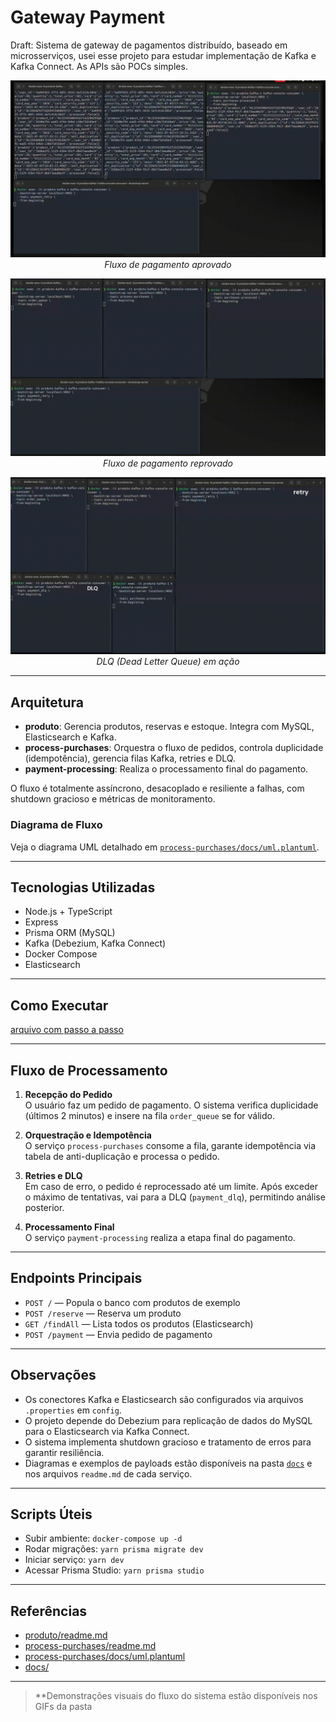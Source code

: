 # Gateway Payment

Draft: Sistema de gateway de pagamentos distribuído, baseado em microsserviços, usei esse projeto para estudar implementação de Kafka e Kafka Connect. As APIs são POCs simples.

<p align="center">
  <img src="docs/pagamento_aprovado.gif" alt="Fluxo de pagamento aprovado" width="600"/>
  <br>
  <em>Fluxo de pagamento aprovado</em>
</p>

<p align="center">
  <img src="docs/pagamento_reprovado.gif" alt="Fluxo de pagamento reprovado" width="600"/>
  <br>
  <em>Fluxo de pagamento reprovado</em>
</p>

<p align="center">
  <img src="docs/dlq-text.gif" alt="DLQ em ação" width="600"/>
  <br>
  <em>DLQ (Dead Letter Queue) em ação</em>
</p>

---

## Arquitetura

- **produto**: Gerencia produtos, reservas e estoque. Integra com MySQL, Elasticsearch e Kafka.
- **process-purchases**: Orquestra o fluxo de pedidos, controla duplicidade (idempotência), gerencia filas Kafka, retries e DLQ.
- **payment-processing**: Realiza o processamento final do pagamento.

O fluxo é totalmente assíncrono, desacoplado e resiliente a falhas, com shutdown gracioso e métricas de monitoramento.

### Diagrama de Fluxo

Veja o diagrama UML detalhado em [`process-purchases/docs/uml.plantuml`](process-purchases/docs/uml.plantuml).

---

## Tecnologias Utilizadas

- Node.js + TypeScript
- Express
- Prisma ORM (MySQL)
- Kafka (Debezium, Kafka Connect)
- Docker Compose
- Elasticsearch

---

## Como Executar

[arquivo com passo a passo](./executar_projeto.md)

---

## Fluxo de Processamento

1. **Recepção do Pedido**  
   O usuário faz um pedido de pagamento. O sistema verifica duplicidade (últimos 2 minutos) e insere na fila `order_queue` se for válido.

2. **Orquestração e Idempotência**  
   O serviço `process-purchases` consome a fila, garante idempotência via tabela de anti-duplicação e processa o pedido.

3. **Retries e DLQ**  
   Em caso de erro, o pedido é reprocessado até um limite. Após exceder o máximo de tentativas, vai para a DLQ (`payment_dlq`), permitindo análise posterior.

4. **Processamento Final**  
   O serviço `payment-processing` realiza a etapa final do pagamento.

---

## Endpoints Principais

- `POST /` — Popula o banco com produtos de exemplo
- `POST /reserve` — Reserva um produto
- `GET /findAll` — Lista todos os produtos (Elasticsearch)
- `POST /payment` — Envia pedido de pagamento

---

## Observações

- Os conectores Kafka e Elasticsearch são configurados via arquivos `.properties` em `config`.
- O projeto depende do Debezium para replicação de dados do MySQL para o Elasticsearch via Kafka Connect.
- O sistema implementa shutdown gracioso e tratamento de erros para garantir resiliência.
- Diagramas e exemplos de payloads estão disponíveis na pasta [`docs`](docs) e nos arquivos `readme.md` de cada serviço.

---

## Scripts Úteis

- Subir ambiente: `docker-compose up -d`
- Rodar migrações: `yarn prisma migrate dev`
- Iniciar serviço: `yarn dev`
- Acessar Prisma Studio: `yarn prisma studio`

---

## Referências

- [produto/readme.md](produto/readme.md)
- [process-purchases/readme.md](process-purchases/readme.md)
- [process-purchases/docs/uml.plantuml](process-purchases/docs/uml.plantuml)
- [docs/](docs)

---

> \*\*Demonstrações visuais do fluxo do sistema estão disponíveis nos GIFs da pasta
